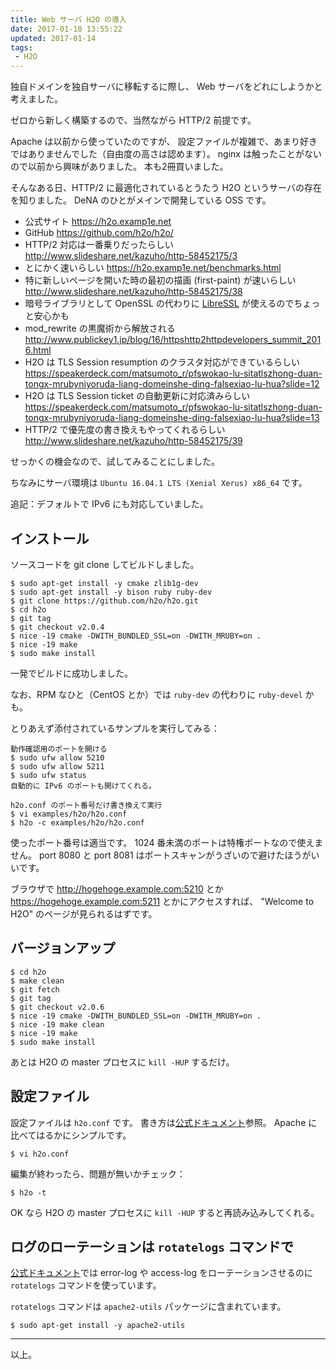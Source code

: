 ```yaml
---
title: Web サーバ H2O の導入
date: 2017-01-10 13:55:22
updated: 2017-01-14
tags:
 - H2O
---
```

独自ドメインを独自サーバに移転するに際し、
Web サーバをどれにしようかと考えました。

ゼロから新しく構築するので、当然ながら HTTP/2 前提です。

Apache は以前から使っていたのですが、
設定ファイルが複雑で、あまり好きではありませんでした（自由度の高さは認めます）。
nginx は触ったことがないので以前から興味がありました。
本も2冊買いました。

そんなある日、HTTP/2 に最適化されているとうたう
H2O というサーバの存在を知りました。
DeNA のひとがメインで開発している OSS です。

 - 公式サイト https://h2o.examp1e.net
 - GitHub https://github.com/h2o/h2o/
 - HTTP/2 対応は一番乗りだったらしい http://www.slideshare.net/kazuho/http-58452175/3
 - とにかく速いらしい https://h2o.examp1e.net/benchmarks.html
 - 特に新しいページを開いた時の最初の描画 (first-paint) が速いらしい http://www.slideshare.net/kazuho/http-58452175/38
 - 暗号ライブラリとして OpenSSL の代わりに [LibreSSL](https://www.libressl.org) が使えるのでちょっと安心かも
 - mod_rewrite の黒魔術から解放される http://www.publickey1.jp/blog/16/httpshttp2httpdevelopers_summit_2016.html
 - H2O は TLS Session resumption のクラスタ対応ができているらしい https://speakerdeck.com/matsumoto_r/pfswokao-lu-sitatlszhong-duan-tongx-mrubyniyoruda-liang-domeinshe-ding-falsexiao-lu-hua?slide=12
 - H2O は TLS Session ticket の自動更新に対応済みらしい https://speakerdeck.com/matsumoto_r/pfswokao-lu-sitatlszhong-duan-tongx-mrubyniyoruda-liang-domeinshe-ding-falsexiao-lu-hua?slide=13
 - HTTP/2 で優先度の書き換えもやってくれるらしい http://www.slideshare.net/kazuho/http-58452175/39

せっかくの機会なので、試してみることにしました。

ちなみにサーバ環境は `Ubuntu 16.04.1 LTS (Xenial Xerus) x86_64` です。

追記：デフォルトで IPv6 にも対応していました。


## インストール

ソースコードを git clone してビルドしました。

```
$ sudo apt-get install -y cmake zlib1g-dev
$ sudo apt-get install -y bison ruby ruby-dev
$ git clone https://github.com/h2o/h2o.git
$ cd h2o
$ git tag
$ git checkout v2.0.4
$ nice -19 cmake -DWITH_BUNDLED_SSL=on -DWITH_MRUBY=on .
$ nice -19 make
$ sudo make install
```

一発でビルドに成功しました。

なお、RPM なひと（CentOS とか）では `ruby-dev` の代わりに `ruby-devel` かも。

とりあえず添付されているサンプルを実行してみる：

```
動作確認用のポートを開ける
$ sudo ufw allow 5210
$ sudo ufw allow 5211
$ sudo ufw status
自動的に IPv6 のポートも開けてくれる。

h2o.conf のポート番号だけ書き換えて実行
$ vi examples/h2o/h2o.conf
$ h2o -c examples/h2o/h2o.conf
```

使ったポート番号は適当です。
1024 番未満のポートは特権ポートなので使えません。
port 8080 と port 8081 はポートスキャンがうざいので避けたほうがいいです。

ブラウザで http://hogehoge.example.com:5210 とか
https://hogehoge.example.com:5211 とかにアクセスすれば、
"Welcome to H2O" のページが見られるはずです。


## バージョンアップ

```
$ cd h2o
$ make clean
$ git fetch
$ git tag
$ git checkout v2.0.6
$ nice -19 cmake -DWITH_BUNDLED_SSL=on -DWITH_MRUBY=on .
$ nice -19 make clean
$ nice -19 make
$ sudo make install
```

あとは H2O の master プロセスに `kill -HUP` するだけ。


## 設定ファイル

設定ファイルは `h2o.conf` です。
書き方は[公式ドキュメント](https://h2o.examp1e.net/configure.html)参照。
Apache に比べてはるかにシンプルです。

```
$ vi h2o.conf
```

編集が終わったら、問題が無いかチェック：

```
$ h2o -t
```

OK なら H2O の master プロセスに `kill -HUP` すると再読み込みしてくれる。


## ログのローテーションは `rotatelogs` コマンドで

[公式ドキュメント](https://h2o.examp1e.net/configure.html)では
error-log や access-log をローテーションさせるのに
`rotatelogs` コマンドを使っています。

`rotatelogs` コマンドは `apache2-utils` パッケージに含まれています。

```
$ sudo apt-get install -y apache2-utils
```

------------------------------------------------------------------------------
以上。
